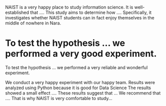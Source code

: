 
NAIST is a very happy place to study information science.
It is well-established that .... This study aims to determine how .... Specifically, it investigates whether NAIST students can in fact enjoy themselves in the middle of nowhere in Nara.

To test the hypothesis ... we performed a very good experiment. 
=======
To test the hypothesis ... we performed a very reliable and wonderful experiment.

We conduct a very happy experiment with our happy team.
Results were analyzed using Python because it is good for Data Science The results showed a small effect .... 
These results suggest that ... We recommend that .... That is why NAIST is very comfortable to study...
